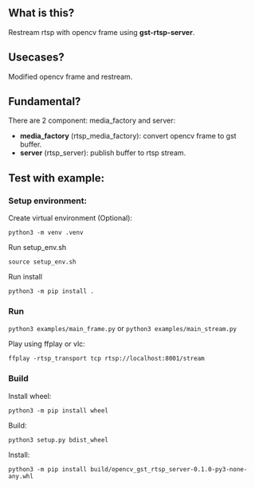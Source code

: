 ## What is this?

Restream rtsp with opencv frame using **gst-rtsp-server**.

## Usecases?

Modified opencv frame and restream.

## Fundamental?

There are 2 component: media_factory and server:
*  **media_factory** (rtsp_media_factory): convert opencv frame to gst buffer.
*  **server** (rtsp_server): publish buffer to rtsp stream.

## Test with example:
### Setup environment:
Create virtual environment (Optional):

`python3 -m venv .venv`

Run setup_env.sh

`source setup_env.sh`

Run install

`python3 -m pip install .`

### Run

`python3 examples/main_frame.py` or  `python3 examples/main_stream.py`

Play using ffplay or vlc:

`ffplay -rtsp_transport tcp rtsp://localhost:8001/stream`

### Build

Install wheel:

`python3 -m pip install wheel`

Build:

`python3 setup.py bdist_wheel`

Install:

`python3 -m pip install build/opencv_gst_rtsp_server-0.1.0-py3-none-any.whl`
